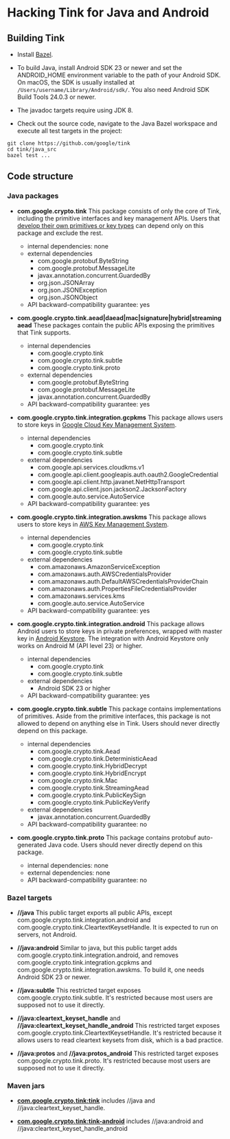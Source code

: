 # Hacking Tink for Java and Android

## Building Tink

*   Install [Bazel](https://docs.bazel.build/versions/master/install.html).

*   To build Java, install Android SDK 23 or newer and set the ANDROID_HOME
    environment variable to the path of your Android SDK. On macOS, the SDK is
    usually installed at `/Users/username/Library/Android/sdk/`. You also need
    Android SDK Build Tools 24.0.3 or newer.

*   The javadoc targets require using JDK 8.

*   Check out the source code, navigate to the Java Bazel workspace and execute
    all test targets in the project:

```shell
git clone https://github.com/google/tink
cd tink/java_src
bazel test ...
```

## Code structure

### Java packages

*   **com.google.crypto.tink** This package consists of only the core of Tink,
    including the primitive interfaces and key management APIs. Users that
    [develop their own primitives or key
    types](JAVA-HOWTO.md#custom-implementation-of-a-primitive)
    can depend only on this package and exclude the rest.

    *   internal dependencies: none
    *   external dependencies
        *   com.google.protobuf.ByteString
        *   com.google.protobuf.MessageLite
        *   javax.annotation.concurrent.GuardedBy
        *   org.json.JSONArray
        *   org.json.JSONException
        *   org.json.JSONObject
    *   API backward-compatibility guarantee: yes

*   **com.google.crypto.tink.aead|daead|mac|signature|hybrid|streamingaead**
    These packages contain the public APIs exposing the primitives that Tink
    supports.

    *   internal dependencies
        *   com.google.crypto.tink
        *   com.google.crypto.tink.subtle
        *   com.google.crypto.tink.proto
    *   external dependencies
        *   com.google.protobuf.ByteString
        *   com.google.protobuf.MessageLite
        *   javax.annotation.concurrent.GuardedBy
    *   API backward-compatibility guarantee: yes

*   **com.google.crypto.tink.integration.gcpkms** This package allows users to
    store keys in [Google Cloud Key Management
    System](https://cloud.google.com/kms/).

    *   internal dependencies
        *   com.google.crypto.tink
        *   com.google.crypto.tink.subtle
    *   external dependencies
        *   com.google.api.services.cloudkms.v1
        *   com.google.api.client.googleapis.auth.oauth2.GoogleCredential
        *   com.google.api.client.http.javanet.NetHttpTransport
        *   com.google.api.client.json.jackson2.JacksonFactory
        *   com.google.auto.service.AutoService
    *   API backward-compatibility guarantee: yes

*   **com.google.crypto.tink.integration.awskms** This package allows users to
    store keys in [AWS Key Management System](https://aws.amazon.com/kms/).

    *   internal dependencies
        *   com.google.crypto.tink
        *   com.google.crypto.tink.subtle
    *   external dependencies
        *   com.amazonaws.AmazonServiceException
        *   com.amazonaws.auth.AWSCredentialsProvider
        *   com.amazonaws.auth.DefaultAWSCredentialsProviderChain
        *   com.amazonaws.auth.PropertiesFileCredentialsProvider
        *   com.amazonaws.services.kms
        *   com.google.auto.service.AutoService
    *   API backward-compatibility guarantee: yes

*   **com.google.crypto.tink.integration.android** This package allows Android
    users to store keys in private preferences, wrapped with master key in
    [Android
    Keystore](https://developer.android.com/training/articles/keystore.html).
    The integration with Android Keystore only works on Android M (API level 23)
    or higher.

    *   internal dependencies
        *   com.google.crypto.tink
        *   com.google.crypto.tink.subtle
    *   external dependencies
        *   Android SDK 23 or higher
    *   API backward-compatibility guarantee: yes

*   **com.google.crypto.tink.subtle** This package contains implementations of
    primitives. Aside from the primitive interfaces, this package is not allowed
    to depend on anything else in Tink. Users should never directly depend on
    this package.

    *   internal dependencies
        *   com.google.crypto.tink.Aead
        *   com.google.crypto.tink.DeterministicAead
        *   com.google.crypto.tink.HybridDecrypt
        *   com.google.crypto.tink.HybridEncrypt
        *   com.google.crypto.tink.Mac
        *   com.google.crypto.tink.StreamingAead
        *   com.google.crypto.tink.PublicKeySign
        *   com.google.crypto.tink.PublicKeyVerify
    *   external dependencies
        *   javax.annotation.concurrent.GuardedBy
    *   API backward-compatibility guarantee: no

*   **com.google.crypto.tink.proto** This package contains protobuf
    auto-generated Java code. Users should never directly depend on this
    package.

    *   internal dependencies: none
    *   external dependencies: none
    *   API backward-compatibility guarantee: no

### Bazel targets

*   **//java** This public target exports all public APIs, except
    com.google.crypto.tink.integration.android and
    com.google.crypto.tink.CleartextKeysetHandle. It is expected to run on
    servers, not Android.

*   **//java:android** Similar to java, but this public target adds
    com.google.crypto.tink.integration.android, and removes
    com.google.crypto.tink.integration.gcpkms and
    com.google.crypto.tink.integration.awskms. To build it, one needs Android
    SDK 23 or newer.

*   **//java:subtle** This restricted target exposes
    com.google.crypto.tink.subtle. It's restricted because most users are
    supposed not to use it directly.

*   **//java:cleartext_keyset_handle** and
    **//java:cleartext_keyset_handle_android** This restricted target exposes
    com.google.crypto.tink.CleartextKeysetHandle. It's restricted because it
    allows users to read cleartext keysets from disk, which is a bad practice.

*   **//java:protos** and **//java:protos_android** This restricted target
    exposes com.google.crypto.tink.proto. It's restricted because most users are
    supposed not to use it directly.

### Maven jars

*   **[com.google.crypto.tink:tink](https://mvnrepository.com/artifact/com.google.crypto.tink/tink)**
    includes //java and //java:cleartext_keyset_handle.

*   **[com.google.crypto.tink:tink-android](https://mvnrepository.com/artifact/com.google.crypto.tink/tink-android)**
    includes //java:android and //java:cleartext_keyset_handle_android

